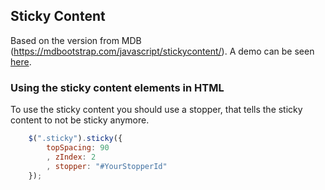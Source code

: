 ## Sticky Content

Based on the version from MDB (https://mdbootstrap.com/javascript/stickycontent/). A demo can be seen [here](https://mdbootstrap.com/live/_MDB4/docs/sticky-content.html).

### Using the sticky content elements in HTML
To use the sticky content you should use a stopper, that tells the sticky content to not be sticky anymore.
```javascript
    $(".sticky").sticky({
        topSpacing: 90
        , zIndex: 2
        , stopper: "#YourStopperId"
    });
```
